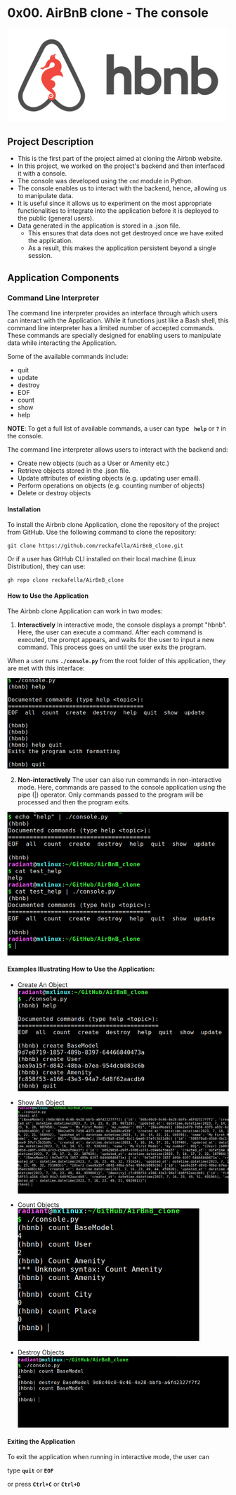 # **0x00. AirBnB clone - The console**

![HBNB Logo](./assets/images/hbnb_logo.png)

## **Project Description**
 * This is the first part of the project aimed at cloning the Airbnb website.
 * In this project, we worked on the project's backend and then interfaced it with a console.
 * The console was developed using the `cmd` module in Python.
 * The console enables us to interact with the backend, hence, allowing us to manipulate data.
 * It is useful since it allows us to experiment on the most appropriate functionalities to integrate into the application before it is deployed to the public (general users).
 * Data generated in the application is stored in a .json file.
    + This ensures that data does not get destroyed once we have exited the application.
    + As a result, this makes the application persistent beyond a single session.

## **Application Components**
### **Command Line Interpreter**
The command line interpreter provides an interface through which users can interact with the Application. While it functions just like a Bash shell, this command line interpreter has a limited number of accepted commands. These commands are specially designed for enabling users to manipulate data while interacting the Application.

Some of the available commands include:
* quit
* update
* destroy
* EOF
* count
* show
* help

**NOTE**: To get a full list of available commands, a user can type __``` help```__ or __```?```__ in the console.

The command line interpreter allows users to interact with the backend and:
* Create new objects (such as a User or Amenity etc.)
* Retrieve objects stored in the .json file.
* Update attributes of existing objects (e.g. updating user email).
* Perform operations on objects (e.g. counting number of objects)
* Delete or destroy objects

#### **Installation**
To install the Airbnb clone Application, clone the repository of the project from GitHub.
Use the following command to clone the repository:

```
git clone https://github.com/reckafella/AirBnB_clone.git
```

Or if a user has GitHub CLI installed on their local machine (Linux Distribution), they can use:

```
gh repo clone reckafella/AirBnB_clone
```

#### **How to Use the Application**
The Airbnb clone Application can work in two modes:
 1. __Interactively__
 In interactive mode, the console displays a prompt "hbnb". Here, the user can execute a command. After each command is executed, the prompt appears, and waits for the user to input a new command. This process goes on until the user exits the program.

 When a user runs __```./console.py```__ from the root folder of this application, they are met with this interface:

 ![Interactive Console](./assets/images/console.png)

 2. __Non-interactively__
The user can also run commands in non-interactive mode. Here, commands are passed to the console application using the pipe (|) operator. Only commands passed to the program will be processed and then the program exits.

![Console Non-interactive](./assets/images/console_non_interactive.png)

#### **Examples Illustrating How to Use the Application:**

+ Create An Object
![Create An Object](./assets/images/create_object.png)

+ Show An Object
![Show An Object](./assets/images/display_all_models.png)

+ Count Objects
![Count Objects](./assets/images/count.png)

+ Destroy Objects
![Destroy Objects](./assets/images/destroy.png)


#### **Exiting the Application**
To exit the application when running in interactive mode, the user can

type __```quit```__ or __```EOF```__

or press __```Ctrl+C```__ or __```Ctrl+D```__
